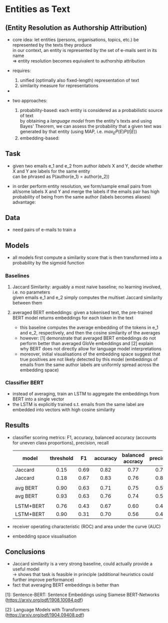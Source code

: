 # Entities as Text
## (Entity Resolution as Authorship Attribution)

- core idea: let entities (persons, organisations, topics, etc.) be represented by the texts they produce <br>
    in our context, an entity is represented by the set of e-mails sent in its name <br>
    => entity resolution becomes equivalent to authorship attribution
    
- requires: 
   1. unified (optimally also fixed-length) representation of text
   2. similarity measure for representations
   
- 
   
- two approaches:
   1. probability-based: each entity is considered as a probabilistic source of text <br>
      by obtaining a _language model_ from the entity's texts and using Bayes' Theorem, we can assess the probability
      that a given text was generated by that entity (using MAP, i.e. $max_E P(E)P(t|E)$)
   2. embedding-based: 



## Task

- given two emails e_1 and e_2 from author _labels_ X and Y, decide whether X and Y are labels for the same entity <br>
  can be phrased as P(author(e_1) = author(e_2))

- in order perform entity resolution, we form/sample email pairs from all/some labels X and Y and merge the labels if the emails pair has high probability of being from the same author (labels becomes aliases) <br>
    advantage: 
 
## Data

- need pairs of e-mails to train a 


## Models

- all models first compute a similarity score that is then transformed into a probability by the sigmoid function


### Baselines

 1. Jaccard Similarity: arguably a most naive baseline; no learning involved, i.e. no parameters <br>
    given emails e_1 and e_2 simply computes the multiset Jaccard similarity between them
   
 2. averaged BERT embeddings: given a tokenised text, the pre-trained BERT model returns embeddings for each token in the text
    - this baseline computes the average embedding of the tokens in e_1 and e_2, respectively, and then the cosine similarity of the averages
    - however: [1] demonstrate that averaged BERT embeddings do not perform better than averaged GloVe embeddings and [2] explain why BERT does not directly allow for language model interpretations
    - moreover, initial visualisations of the embedding space suggest that true positives are not likely detected by this model (embeddings of emails from the same author labels are uniformly spread across the embedding space)
    
    
### Classifier BERT

 - instead of averaging, train an LSTM to aggregate the embeddings from BERT into a single vector
 - the LSTM is explicitly trained s.t. emails from the same label are embedded into vectors with high cosine similarity
    
    
## Results


 - classifier scoring metrics: F1, accuracy, balanced accuracy (accounts for uneven class proportions), precision, recall
 
   | model     | threshold |  F1  | accuracy | balanced accracy | precision | recall |
   |-----------|:---------:|:----:|:--------:|:----------------:|:---------:|:------:|
   | Jaccard   |    0.15   | 0.69 |   0.82   |       0.77       |    0.72   |  0.66  |
   | Jaccard   |    0.18   | 0.67 |   0.83   |       0.76       |    0.81   |  0.57  |
   |           |           |      |          |                  |           |        |
   | avg BERT  |    0.90   | 0.63 |   0.71   |       0.75       |    0.51   |  0.83  |
   | avg BERT  |    0.93   | 0.63 |   0.76   |       0.74       |   0.59    |  0.69  |
   |           |           |      |          |                  |           |        |
   | LSTM+BERT |    0.76   | 0.43 |   0.67   |       0.60       |   0.44    |  0.42  |
   | LSTM+BERT |    0.90   | 0.31 |   0.70   |       0.56       |   0.49    |  0.23  |
 
 - receiver operating characteristic (ROC) and area under the curve (AUC) 

 - embedding space visualisation



## Conclusions

 - Jaccard similarity is a very strong baseline, could actually provide a useful model <br>
   -> shows that task is feasible in principle (additional heuristics could further improve performance)
 - fact that averaging BERT embeddings is better than 



[1]: Sentence-BERT: Sentence Embeddings using Siamese BERT-Networks (https://arxiv.org/pdf/1908.10084.pdf)

[2]: Language Models with Transformers (https://arxiv.org/pdf/1904.09408.pdf)
